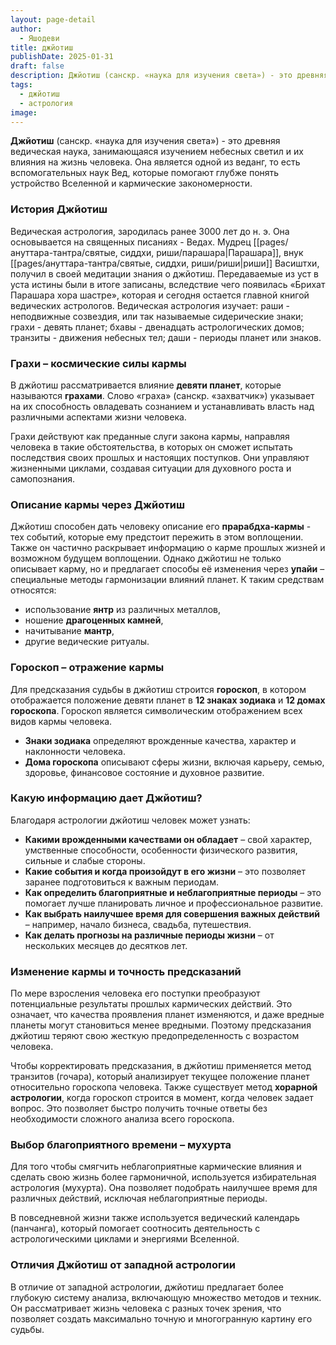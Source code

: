```yaml
---
layout: page-detail
author:
  - Яшодеви
title: джйотиш
publishDate: 2025-01-31
draft: false
description: Джйотиш (санскр. «наука для изучения света») - это древняя ведическая наука, занимающаяся изучением небесных светил и их влияния на жизнь человека. Она является одной из веданг, то есть вспомогательных наук Вед, которые помогают глубже понять устройство Вселенной и кармические закономерности.
tags:
  - джйотиш
  - астрология
image:
---
```

**Джйотиш** (санскр. «наука для изучения света») - это древняя ведическая наука, занимающаяся изучением небесных светил и их влияния на жизнь человека. Она является одной из веданг, то есть вспомогательных наук Вед, которые помогают глубже понять устройство Вселенной и кармические закономерности.

### История Джйотиш

Ведическая астрология, зародилась ранее 3000 лет до н. э. Она основывается на священных писаниях - Ведах. Мудрец [[pages/ануттара-тантра/святые, сиддхи, риши/парашара|Парашара]], внук [[pages/ануттара-тантра/святые, сиддхи, риши/риши|риши]] Васиштхи, получил в своей медитации знания о джйотиш. Передаваемые из уст в уста истины были в итоге записаны, вследствие чего появилась «Брихат Парашара хора шастре», которая и сегодня остается главной книгой ведических астрологов. Ведическая астрология изучает: раши - неподвижные созвездия, или так называемые сидерические знаки; грахи - девять планет; бхавы - двенадцать астрологических домов; транзиты - движения небесных тел; даши - периоды планет или знаков.

### Грахи – космические силы кармы

В джйотиш рассматривается влияние **девяти планет**, которые называются **грахами**. Слово «граха» (санскр. «захватчик») указывает на их способность овладевать сознанием и устанавливать власть над различными аспектами жизни человека. 

Грахи действуют как преданные слуги закона кармы, направляя человека в такие обстоятельства, в которых он сможет испытать последствия своих прошлых и настоящих поступков. Они управляют жизненными циклами, создавая ситуации для духовного роста и самопознания.

### Описание кармы через Джйотиш

Джйотиш способен дать человеку описание его **прарабдха-кармы** - тех событий, которые ему предстоит пережить в этом воплощении. Также он частично раскрывает информацию о карме прошлых жизней и возможном будущем воплощении. Однако джйотиш не только описывает карму, но и предлагает способы её изменения через **упайи** – специальные методы гармонизации влияний планет. К таким средствам относятся:

- использование **янтр** из различных металлов,
- ношение **драгоценных камней**,
- начитывание **мантр**,
- другие ведические ритуалы.

### Гороскоп – отражение кармы

Для предсказания судьбы в джйотиш строится **гороскоп**, в котором отображается положение девяти планет в **12 знаках зодиака** и **12 домах гороскопа**. Гороскоп является символическим отображением всех видов кармы человека.

- **Знаки зодиака** определяют врожденные качества, характер и наклонности человека.
- **Дома гороскопа** описывают сферы жизни, включая карьеру, семью, здоровье, финансовое состояние и духовное развитие.

### Какую информацию дает Джйотиш?

Благодаря астрологии джйотиш человек может узнать:

- **Какими врожденными качествами он обладает** – свой характер, умственные способности, особенности физического развития, сильные и слабые стороны.
- **Какие события и когда произойдут в его жизни** – это позволяет заранее подготовиться к важным периодам.
- **Как определить благоприятные и неблагоприятные периоды** – это помогает лучше планировать личное и профессиональное развитие.
- **Как выбрать наилучшее время для совершения важных действий** – например, начало бизнеса, свадьба, путешествия.
- **Как делать прогнозы на различные периоды жизни** – от нескольких месяцев до десятков лет.

### Изменение кармы и точность предсказаний

По мере взросления человека его поступки преобразуют потенциальные результаты прошлых кармических действий. Это означает, что качества проявления планет изменяются, и даже вредные планеты могут становиться менее вредными. Поэтому предсказания джйотиш теряют свою жесткую предопределенность с возрастом человека.

Чтобы корректировать предсказания, в джйотиш применяется метод транзитов (гочара), который анализирует текущее положение планет относительно гороскопа человека. Также существует метод **хорарной астрологии**, когда гороскоп строится в момент, когда человек задает вопрос. Это позволяет быстро получить точные ответы без необходимости сложного анализа всего гороскопа.

### Выбор благоприятного времени – мухурта

Для того чтобы смягчить неблагоприятные кармические влияния и сделать свою жизнь более гармоничной, используется избирательная астрология (мухурта). Она позволяет подобрать наилучшее время для различных действий, исключая неблагоприятные периоды.

В повседневной жизни также используется ведический календарь (панчанга), который помогает соотносить деятельность с астрологическими циклами и энергиями Вселенной.

### Отличия Джйотиш от западной астрологии

В отличие от западной астрологии, джйотиш предлагает более глубокую систему анализа, включающую множество методов и техник. Он рассматривает жизнь человека с разных точек зрения, что позволяет создать максимально точную и многогранную картину его судьбы.